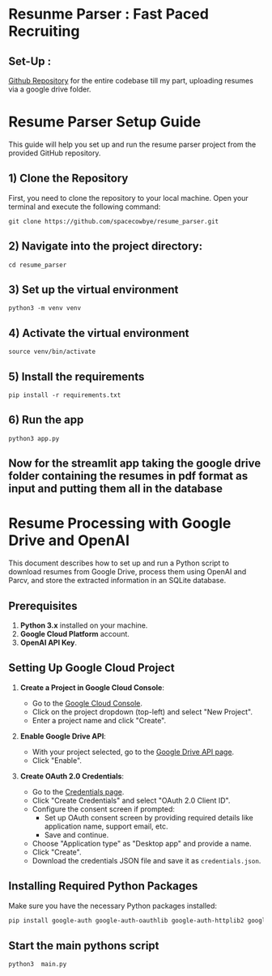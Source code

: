 # Resunme Parser : Fast Paced Recruiting

## Set-Up :
[Github Repository](https://github.com/spacecowbye/resume_parser) for the entire codebase till my part, uploading resumes via a google drive folder.


# Resume Parser Setup Guide

This guide will help you set up and run the resume parser project from the provided GitHub repository.

## 1)  Clone the Repository

First, you need to clone the repository to your local machine. Open your terminal and execute the following command:

```
git clone https://github.com/spacecowbye/resume_parser.git
```

## 2) Navigate into the project directory:

```
cd resume_parser
```

## 3) Set up the virtual environment

```
python3 -m venv venv
```
## 4) Activate the virtual environment

```
source venv/bin/activate
```

## 5) Install the requirements

```
pip install -r requirements.txt
```

## 6) Run the app 

```
python3 app.py
```

## Now for the streamlit app taking the google drive folder containing the resumes in pdf format as input and putting them all in the database


# Resume Processing with Google Drive and OpenAI

This document describes how to set up and run a Python script to download resumes from Google Drive, process them using OpenAI and Parcv, and store the extracted information in an SQLite database.

## Prerequisites

1. **Python 3.x** installed on your machine.
2. **Google Cloud Platform** account.
3. **OpenAI API Key**.

## Setting Up Google Cloud Project

1. **Create a Project in Google Cloud Console**:
   - Go to the [Google Cloud Console](https://console.cloud.google.com/).
   - Click on the project dropdown (top-left) and select "New Project".
   - Enter a project name and click "Create".

2. **Enable Google Drive API**:
   - With your project selected, go to the [Google Drive API page](https://console.cloud.google.com/apis/library/drive.googleapis.com).
   - Click "Enable".

3. **Create OAuth 2.0 Credentials**:
   - Go to the [Credentials page](https://console.cloud.google.com/apis/credentials).
   - Click "Create Credentials" and select "OAuth 2.0 Client ID".
   - Configure the consent screen if prompted:
     - Set up OAuth consent screen by providing required details like application name, support email, etc.
     - Save and continue.
   - Choose "Application type" as "Desktop app" and provide a name.
   - Click "Create".
   - Download the credentials JSON file and save it as `credentials.json`.

## Installing Required Python Packages

Make sure you have the necessary Python packages installed:

```sh
pip install google-auth google-auth-oauthlib google-auth-httplib2 google-api-python-client parcv openai

```
## Start the main pythons script 
```
python3  main.py
```





